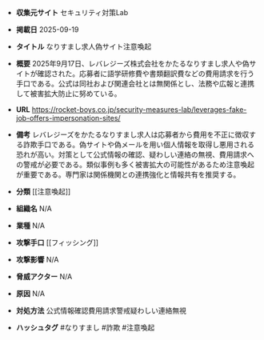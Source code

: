- **収集元サイト**
セキュリティ対策Lab

- **掲載日**
2025-09-19

- **タイトル**
なりすまし求人偽サイト注意喚起

- **概要**
2025年9月17日、レバレジーズ株式会社をかたるなりすまし求人や偽サイトが確認された。応募者に語学研修費や書類翻訳費などの費用請求を行う手口である。公式は同社および関連会社とは無関係とし、法務や広報と連携して被害拡大防止に努めている。

- **URL**
https://rocket-boys.co.jp/security-measures-lab/leverages-fake-job-offers-impersonation-sites/

- **備考**
レバレジーズをかたるなりすまし求人は応募者から費用を不正に徴収する詐欺手口である。偽サイトや偽メールを用い個人情報を取得し悪用される恐れが高い。対策として公式情報の確認、疑わしい連絡の無視、費用請求への警戒が必要である。類似事例も多く被害拡大の可能性があるため注意喚起が重要である。専門家は関係機関との連携強化と情報共有を推奨する。

- **分類**
[[注意喚起]]

- **組織名**
N/A

- **業種**
N/A

- **攻撃手口**
[[フィッシング]]

- **攻撃影響**
N/A

- **脅威アクター**
N/A

- **原因**
N/A

- **対処方法**
公式情報確認費用請求警戒疑わしい連絡無視

- **ハッシュタグ**
#なりすまし #詐欺 #注意喚起
